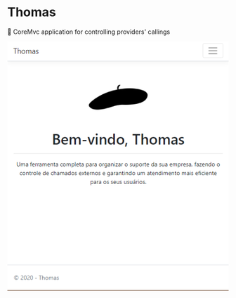 # Thomas
:tophat: CoreMvc application for controlling providers' callings

![1919](https://github.com/praiakov/Thomas/blob/master/thomas1919.PNG)
